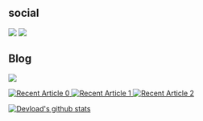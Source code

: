 ## social

<a href="https://www.facebook.com/sunghyun.roh.12" target="_blank"><img src="https://img.shields.io/badge/facebook-1877f2?style=flat-square&logo=facebook&logoColor=white"/></a>
<a href="https://www.linkedin.com/in/devload/" target="_blank"><img src="https://img.shields.io/badge/-LinkedIn-blue?style=flat-square&logo=Linkedin&logoColor=white"/></a>

## Blog
<a href="https://medium.com/@sunghyunroh" target="_blank"><img src="https://img.shields.io/badge/Medium-12100E?style=for-the-badge&logo=medium&logoColor=white"/></a>

<a target="_blank" href="https://github-readme-medium-recent-article.vercel.app/medium/@sunghyunroh/0"><img src="https://github-readme-medium-recent-article.vercel.app/medium/@sunghyunroh/0" alt="Recent Article 0"> 
<a target="_blank" href="https://github-readme-medium-recent-article.vercel.app/medium/@sunghyunroh/1"><img src="https://github-readme-medium-recent-article.vercel.app/medium/@sunghyunroh/1" alt="Recent Article 1"> 
<a target="_blank" href="https://github-readme-medium-recent-article.vercel.app/medium/@sunghyunroh/2"><img src="https://github-readme-medium-recent-article.vercel.app/medium/@sunghyunroh/2" alt="Recent Article 2"> 

 [![Devload's github stats](https://github-readme-stats.vercel.app/api?username=devload)](https://github.com/devload/github-readme-stats)

<!--
**devload/devload** is a ✨ _special_ ✨ repository because its `README.md` (this file) appears on your GitHub profile.




Here are some ideas to get you started:

- 🔭 I’m currently working on ...
- 🌱 I’m currently learning ...
- 👯 I’m looking to collaborate on ...
- 🤔 I’m looking for help with ...
- 💬 Ask me about ...
- 📫 How to reach me: ...
- 😄 Pronouns: ...
- ⚡ Fun fact: ...
-->

